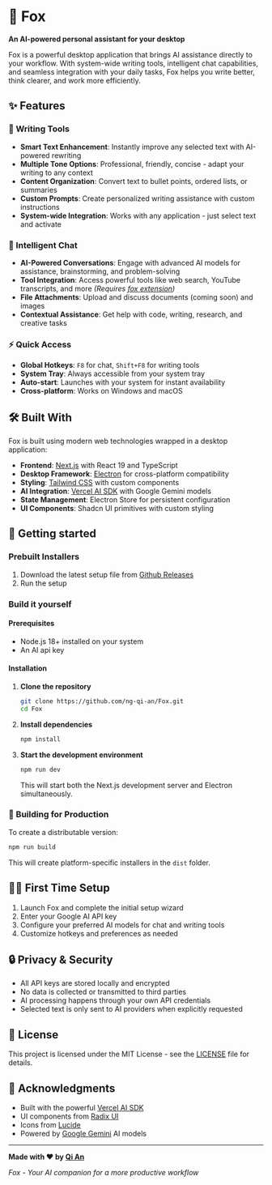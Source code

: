 # 🦊 Fox

**An AI-powered personal assistant for your desktop**

Fox is a powerful desktop application that brings AI assistance directly to your workflow. With system-wide writing tools, intelligent chat capabilities, and seamless integration with your daily tasks, Fox helps you write better, think clearer, and work more efficiently.

## ✨ Features

### 🔧 Writing Tools
- **Smart Text Enhancement**: Instantly improve any selected text with AI-powered rewriting
- **Multiple Tone Options**: Professional, friendly, concise - adapt your writing to any context
- **Content Organization**: Convert text to bullet points, ordered lists, or summaries
- **Custom Prompts**: Create personalized writing assistance with custom instructions
- **System-wide Integration**: Works with any application - just select text and activate

### 💬 Intelligent Chat
- **AI-Powered Conversations**: Engage with advanced AI models for assistance, brainstorming, and problem-solving
- **Tool Integration**: Access powerful tools like web search, YouTube transcripts, and more _(Requires [fox extension](/#Features))_
- **File Attachments**: Upload and discuss documents (coming soon) and images
- **Contextual Assistance**: Get help with code, writing, research, and creative tasks

### ⚡ Quick Access
- **Global Hotkeys**: `F8` for chat, `Shift+F8` for writing tools
- **System Tray**: Always accessible from your system tray
- **Auto-start**: Launches with your system for instant availability
- **Cross-platform**: Works on Windows and macOS

## 🛠️ Built With

Fox is built using modern web technologies wrapped in a desktop application:

- **Frontend**: [Next.js](https://nextjs.org/) with React 19 and TypeScript
- **Desktop Framework**: [Electron](https://electronjs.org/) for cross-platform compatibility
- **Styling**: [Tailwind CSS](https://tailwindcss.com/) with custom components
- **AI Integration**: [Vercel AI SDK](https://sdk.vercel.ai/) with Google Gemini models
- **State Management**: Electron Store for persistent configuration
- **UI Components**: Shadcn UI primitives with custom styling

## 🚀 Getting started

### Prebuilt Installers
1. Download the latest setup file from [Github Releases]()
2. Run the setup

### Build it yourself
#### Prerequisites
- Node.js 18+ installed on your system
- An AI api key

#### Installation

1. **Clone the repository**
   ```bash
   git clone https://github.com/ng-qi-an/Fox.git
   cd Fox
   ```

2. **Install dependencies**
   ```bash
   npm install
   ```

3. **Start the development environment**
   ```bash
   npm run dev
   ```
   This will start both the Next.js development server and Electron simultaneously.


### 🚢 Building for Production

To create a distributable version:

```bash
npm run build
```

This will create platform-specific installers in the `dist` folder.


## 🧑‍💻 First Time Setup

1. Launch Fox and complete the initial setup wizard
2. Enter your Google AI API key
3. Configure your preferred AI models for chat and writing tools
4. Customize hotkeys and preferences as needed




## 🔒 Privacy & Security

- All API keys are stored locally and encrypted
- No data is collected or transmitted to third parties
- AI processing happens through your own API credentials
- Selected text is only sent to AI providers when explicitly requested

## 📝 License

This project is licensed under the MIT License - see the [LICENSE](LICENSE) file for details.

## 🙏 Acknowledgments

- Built with the powerful [Vercel AI SDK](https://sdk.vercel.ai/)
- UI components from [Radix UI](https://radix-ui.com/)
- Icons from [Lucide](https://lucide.dev/)
- Powered by [Google Gemini](https://deepmind.google/technologies/gemini/) AI models

---

**Made with ❤️ by [Qi An](https://github.com/ng-qi-an)**

*Fox - Your AI companion for a more productive workflow*